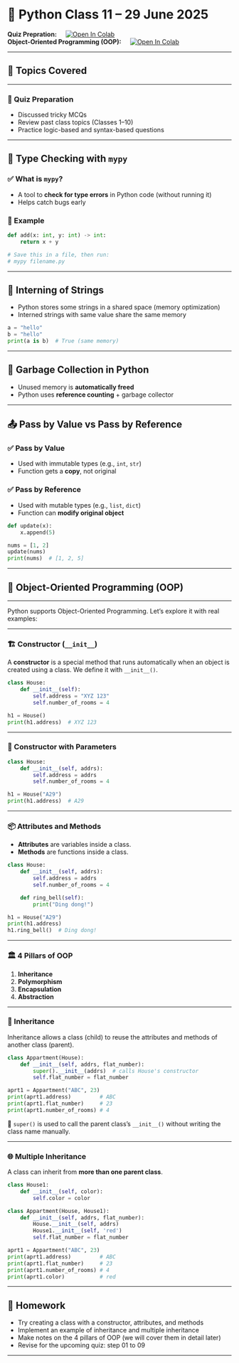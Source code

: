 # 🐍 Python Class 11 – 29 June 2025

<div style="display:flex;align-items:base-line;gap:20px;">
    <b>Quiz Prepration: </b>
    <a target="_blank" href="https://colab.research.google.com/drive/1f1J0op53l_P8RBwQPTSt_w5-vDdIQ4lX?usp=sharing">
        <img src="https://colab.research.google.com/assets/colab-badge.svg" alt="Open In Colab"/>
    </a>  
</div>

<div style="display:flex;align-items:base-line;gap:20px;">
    <b>Object-Oriented Programming (OOP): </b>
    <a target="_blank" href="https://colab.research.google.com/drive/1uZeW8VB997neRDOp2JhgRn27HmmlCx11?usp=sharing">
        <img src="https://colab.research.google.com/assets/colab-badge.svg" alt="Open In Colab"/>
    </a>
</div>

---

## 📘 Topics Covered

---

### 🧠 Quiz Preparation

- Discussed tricky MCQs
- Review past class topics (Classes 1–10)
- Practice logic-based and syntax-based questions

---

## 🧪 Type Checking with `mypy`

### ✅ What is `mypy`?

- A tool to **check for type errors** in Python code (without running it)
- Helps catch bugs early

### 🧾 Example

```python
def add(x: int, y: int) -> int:
    return x + y

# Save this in a file, then run:
# mypy filename.py
```

---

## 🧵 Interning of Strings

* Python stores some strings in a shared space (memory optimization)
* Interned strings with same value share the same memory

```python
a = "hello"
b = "hello"
print(a is b)  # True (same memory)
```

---

## 🧹 Garbage Collection in Python

* Unused memory is **automatically freed**
* Python uses **reference counting** + garbage collector

---

## 📤 Pass by Value vs Pass by Reference

### ✅ Pass by Value

* Used with immutable types (e.g., `int`, `str`)
* Function gets a **copy**, not original

### ✅ Pass by Reference

* Used with mutable types (e.g., `list`, `dict`)
* Function can **modify original object**

```python
def update(x):
    x.append(5)

nums = [1, 2]
update(nums)
print(nums)  # [1, 2, 5]
```

---

## 🧱 Object-Oriented Programming (OOP)

---

Python supports Object-Oriented Programming. Let’s explore it with real examples:

---

### 🏗️ Constructor (`__init__`)

A **constructor** is a special method that runs automatically when an object is created using a class. We define it with `__init__()`.

```python
class House:
    def __init__(self):
        self.address = "XYZ 123"
        self.number_of_rooms = 4

h1 = House()
print(h1.address)  # XYZ 123
```

---

### 🎯 Constructor with Parameters

```python
class House:
    def __init__(self, addrs): 
        self.address = addrs
        self.number_of_rooms = 4

h1 = House("A29")
print(h1.address)  # A29
```

---

### 📦 Attributes and Methods

* **Attributes** are variables inside a class.
* **Methods** are functions inside a class.

```python
class House:
    def __init__(self, addrs): 
        self.address = addrs
        self.number_of_rooms = 4

    def ring_bell(self):
        print("Ding dong!")

h1 = House("A29")
print(h1.address)
h1.ring_bell()  # Ding dong!
```

---

### 🏛️ 4 Pillars of OOP 

1. **Inheritance**
2. **Polymorphism**
3. **Encapsulation**
4. **Abstraction**

---

### 🧬 Inheritance

Inheritance allows a class (child) to reuse the attributes and methods of another class (parent).

```python
class Appartment(House):
    def __init__(self, addrs, flat_number):
        super().__init__(addrs)  # calls House's constructor
        self.flat_number = flat_number

aprt1 = Appartment("ABC", 23)
print(aprt1.address)         # ABC
print(aprt1.flat_number)     # 23
print(aprt1.number_of_rooms) # 4
```

🔑 `super()` is used to call the parent class’s `__init__()` without writing the class name manually.

---

### 🌐 Multiple Inheritance

A class can inherit from **more than one parent class**.

```python
class House1:
    def __init__(self, color):
        self.color = color

class Appartment(House, House1):
    def __init__(self, addrs, flat_number):
        House.__init__(self, addrs)
        House1.__init__(self, 'red')
        self.flat_number = flat_number

aprt1 = Appartment("ABC", 23)
print(aprt1.address)         # ABC
print(aprt1.flat_number)     # 23
print(aprt1.number_of_rooms) # 4
print(aprt1.color)           # red
```

---

## 📝 Homework

- Try creating a class with a constructor, attributes, and methods
- Implement an example of inheritance and multiple inheritance
- Make notes on the 4 pillars of OOP (we will cover them in detail later)
- Revise for the upcoming quiz: step 01 to 09

---
